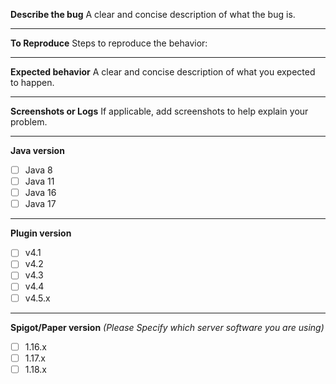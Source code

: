 **Describe the bug**
A clear and concise description of what the bug is.

---
**To Reproduce**
Steps to reproduce the behavior:

---
**Expected behavior**
A clear and concise description of what you expected to happen.

---
**Screenshots or Logs**
If applicable, add screenshots to help explain your problem.

---
**Java version**
 - [ ] Java 8
 - [ ] Java 11
 - [ ] Java 16
 - [ ] Java 17 
---
**Plugin version**
 - [ ] v4.1
 - [ ] v4.2
 - [ ] v4.3
 - [ ] v4.4
 - [ ] v4.5.x
---
**Spigot/Paper version** _(Please Specify which server software you are using)_
 - [ ] 1.16.x
 - [ ] 1.17.x
 - [ ] 1.18.x